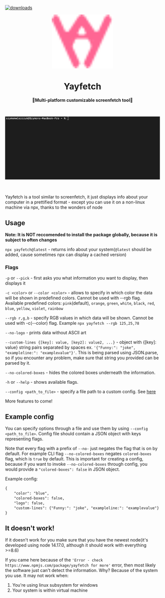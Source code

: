  <a href="https://www.npmjs.com/package/yayfetch">
    <img alt="downloads" src="https://img.shields.io/npm/dm/yayfetch.svg" target="_blank" />
  </a>
<br>

<p align="center">
</p>

<div align="center">
<img src="https://github.com/golota60/yayfetch/blob/master/assets/logo.svg" width="200">
	<h1>Yayfetch</h1>
	<p>
		<b>🧁Multi-platform customizable screenfetch tool🧁</b>
	</p>
	<br>
</div>

<p align="center">
<img src="https://github.com/golota60/yayfetch/blob/master/assets/examplegif.gif" width="600">
</p>

<br>

Yayfetch is a tool similar to screenfetch, it just displays info about your computer in a prettified format - except you can use it on a non-linux machine via npx, thanks to the wonders of node

## Usage

**Note: It is NOT reccomended to install the package globally, because it is subject to often changes**

`npx yayfetch@latest` - returns info about your system(`@latest` should be added, cause sometimes npx can display a cached version)

### Flags

`-p` or `--pick` - first asks you what information you want to display, then displays it

`-c <color>` or `--color <color>` - allows to specify in which color the data will be shown in predefined colors. Cannot be used with --rgb flag. Available predefined colors:
`pink`(default), `orange`, `green`, `white`, `black`, `red`, `blue`, `yellow`, `violet`, `rainbow`

`--rgb r,g,b` - specify RGB values in which data will be shown. Cannot be used with -c(--color) flag. Example `npx yayfetch --rgb 125,25,78`

`--no-logo` - prints data without ASCII art

`--custom-lines {[key]: value, [key2]: value2, ...}` - object with {[key]: value} string pairs separated by spaces ex.
`'{"Funny:": "joke", "exampleline:": "examplevalue"}'`. This is being parsed using JSON.parse, so if you encounter any problem, make sure that string you provided can be parsed by it.

`--no-colored-boxes` - hides the colored boxes underneath the information.

`-h` or `--help` - shows available flags.

`--config <path_to_file>` - specify a file path to a custom config. See [here](#example-config)

More features to come!


## Example config

You can specify options through a file and use them by using `--config <path_to_file>`. Config file should contain a JSON object with keys representing flags.

Note that every flag with a prefix of `--no-` just negates the flag that is on by default. For example CLI flag `--no-colored-boxes` negates `colored-boxes` flag, which is `true` by default. This is important for creating a config, because if you want to invoke `--no-colored-boxes` through config, you would provide a `"colored-boxes": false` in JSON object.

Example config:
```
{
	"color": "blue",
	"colored-boxes": false,
	"logo": false,
	"custom-lines": {"Funny:": "joke", "exampleline:": "examplevalue"}
}
```

## It doesn't work!

If it doesn't work for you make sure that you have the newest node(it's developed using node 14.17.0, although it should work with everything >=8.6)

If you came here because of the `'Error - check https://www.npmjs.com/package/yayfetch for more'` error, then most likely the software just can't detect the information. Why? Because of the system you use. It may not work when:

1. You're using linux subsystem for windows
2. Your system is within virtual machine
